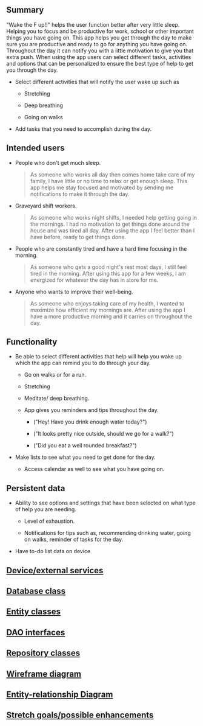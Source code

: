 ## Summary

"Wake the F up!!" helps the user function better after very little sleep. Helping you to focus and be productive for work, school or other important things you have going on. This app helps you get through the day to make sure you are productive and ready to go for anything you have going on. Throughout the day it can notify you with a little motivation to give you that extra push. When using the app users can select different tasks, activities and options that can be  personalized to ensure the best type of help to get you through the day.

* Select different activities that will notify the user wake up such as

	* Stretching

	* Deep breathing

	* Going on walks

* Add tasks that you need to accomplish during the day.


## Intended users

* People who don't get much sleep.

    > As someone who works all day then comes home take care of my family, I have little or no time to relax or get enough sleep. This app helps me stay focused and motivated by sending me notifications to make it through the day.

* Graveyard shift workers.

	> As someone who works night shifts, I needed help getting going in the mornings. I had no motivation to get things done around the house and was tired all day. After using the app I feel better than I have before, ready to get things done.

* People who are constantly tired and have a hard time focusing in the morning.

	> As someone who gets a good night's rest most days, I still feel tired in the morning. After using this app for a few weeks, I am energized for whatever the day has in store for me.

* Anyone who wants to improve their well-being.

	> As someone who enjoys taking care of my health, I wanted to maximize how efficient my mornings are. After using the app I have a more productive morning and it carries on throughout the day.

## Functionality

* Be able to select different activities that help will help you wake up which the app can remind you to do through your day.

	* Go on walks or for a run.

	* Stretching

	* Meditate/ deep breathing.

	* App gives you reminders and tips throughout the day.

		* ("Hey! Have you drink enough water today?")

		* ("It looks pretty nice outside, should we go for a walk?")

		* ("Did you eat a well rounded breakfast?")

* Make lists to see what you need to get done for the day.

	 * Access calendar as well to see what you have going on.

## Persistent data

* Ability to see options and settings that have been selected on what type of help you are needing.

	* Level of exhaustion.

	* Notifications for tips such as, recommending drinking water, going on walks, reminder of tasks for the day.

* Have to-do list data on device

## [Device/external services](device-ext.md)

## [Database class](database.md)

## [Entity classes](entity-classes.md)

## [DAO interfaces](dao-interfaces.md)

## [Repository classes](repository-classes.md)

## [Wireframe diagram](wireframe.md)

## [Entity-relationship Diagram](erd.md)

## [Stretch goals/possible enhancements](stretch-goals.md)
